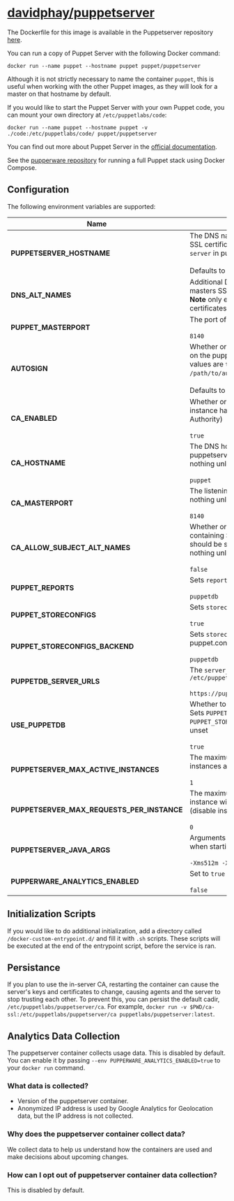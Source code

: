 # [davidphay/puppetserver](https://github.com/davidphay/puppetserver)

The Dockerfile for this image is available in the Puppetserver repository
[here][1].

You can run a copy of Puppet Server with the following Docker command:

    docker run --name puppet --hostname puppet puppet/puppetserver

Although it is not strictly necessary to name the container `puppet`, this is
useful when working with the other Puppet images, as they will look for a master
on that hostname by default.

If you would like to start the Puppet Server with your own Puppet code, you can
mount your own directory at `/etc/puppetlabs/code`:

    docker run --name puppet --hostname puppet -v ./code:/etc/puppetlabs/code/ puppet/puppetserver

You can find out more about Puppet Server in the [official documentation][2].

See the [pupperware repository][3] for running a full Puppet stack using Docker
Compose.

## Configuration

The following environment variables are supported:

| Name                                       | Usage / Default                                                                                                                                                                         |
|--------------------------------------------|-----------------------------------------------------------------------------------------------------------------------------------------------------------------------------------------|
| **PUPPETSERVER_HOSTNAME**                  | The DNS name used on the masters SSL certificate - sets the `certname` and `server` in puppet.conf<br><br>Defaults to unset.                                                            |
| **DNS_ALT_NAMES**                          | Additional DNS names to add to the masters SSL certificate<br>**Note** only effective on initial run when certificates are generated                                                    |
| **PUPPET_MASTERPORT**                      | The port of the puppet master<br><br>`8140`                                                                                                                                             |
| **AUTOSIGN**                               | Whether or not to enable autosigning on the puppetserver instance. Valid values are `true`, `false`, and `/path/to/autosign.conf`.<br><br>Defaults to `true`.                                          |
| **CA_ENABLED**                             | Whether or not this puppetserver instance has a running CA (Certificate Authority)<br><br>`true`                                                                                        |
| **CA_HOSTNAME**                            | The DNS hostname for the puppetserver running the CA. Does nothing unless `CA_ENABLED=false`<br><br>`puppet`                                                                            |
| **CA_MASTERPORT**                          | The listening port of the CA. Does nothing unless `CA_ENABLED=false`<br><br>`8140`                                                                                                      |
| **CA_ALLOW_SUBJECT_ALT_NAMES**             | Whether or not SSL certificates containing Subject Alternative Names should be signed by the CA. Does nothing unless `CA_ENABLED=true`.<br><br>`false`                                  |
| **PUPPET_REPORTS**                         | Sets `reports` in puppet.conf<br><br>`puppetdb`                                                                                                                                         |
| **PUPPET_STORECONFIGS**                    | Sets `storeconfigs` in puppet.conf<br><br>`true`                                                                                                                                        |
| **PUPPET_STORECONFIGS_BACKEND**            | Sets `storeconfigs_backend` in puppet.conf<br><br>`puppetdb`                                                                                                                            |
| **PUPPETDB_SERVER_URLS**                   | The `server_urls` to set in `/etc/puppetlabs/puppet/puppetdb.conf`<br><br>`https://puppetdb:8081`                                                                                       |
| **USE_PUPPETDB**                           | Whether to connect to puppetdb<br>Sets `PUPPET_REPORTS` to `log` and `PUPPET_STORECONFIGS` to `false` if those unset<br><br>`true`                                                      |
| **PUPPETSERVER_MAX_ACTIVE_INSTANCES**      | The maximum number of JRuby instances allowed<br><br>`1`                                                                                                                                |
| **PUPPETSERVER_MAX_REQUESTS_PER_INSTANCE** | The maximum HTTP requests a JRuby instance will handle in its lifetime (disable instance flushing)<br><br>`0`                                                                           | 
| **PUPPETSERVER_JAVA_ARGS**                 | Arguments passed directly to the JVM when starting the service<br><br>`-Xms512m -Xmx512m`                                                                                               |
| **PUPPERWARE_ANALYTICS_ENABLED**           | Set to `true` to enable Google Analytics<br><br>`false`                                                                                                                                 |

## Initialization Scripts

If you would like to do additional initialization, add a directory called `/docker-custom-entrypoint.d/` and fill it with `.sh` scripts.
These scripts will be executed at the end of the entrypoint script, before the service is ran.

## Persistance 

If you plan to use the in-server CA, restarting the container can cause the server's keys and certificates to change, causing agents and the server to stop trusting each other. To prevent this, you can persist the default cadir, `/etc/puppetlabs/puppetserver/ca`. For example, `docker run -v $PWD/ca-ssl:/etc/puppetlabs/puppetserver/ca puppetlabs/puppetserver:latest`.

## Analytics Data Collection

The puppetserver container collects usage data. This is disabled by default. You can enable it by passing `--env PUPPERWARE_ANALYTICS_ENABLED=true`
to your `docker run` command.

### What data is collected?
* Version of the puppetserver container.
* Anonymized IP address is used by Google Analytics for Geolocation data, but the IP address is not collected.

### Why does the puppetserver container collect data?

We collect data to help us understand how the containers are used and make decisions about upcoming changes.

### How can I opt out of puppetserver container data collection?

This is disabled by default.


[1]: https://github.com/davidphay/puppetserver-docker/blob/main/Dockerfile
[2]: https://puppet.com/docs/puppetserver/latest/services_master_puppetserver.html
[3]: https://github.com/puppetlabs/pupperware
